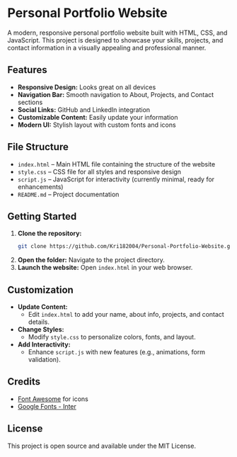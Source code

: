 # Personal Portfolio Website

A modern, responsive personal portfolio website built with HTML, CSS, and JavaScript. This project is designed to showcase your skills, projects, and contact information in a visually appealing and professional manner.

## Features

- **Responsive Design:** Looks great on all devices
- **Navigation Bar:** Smooth navigation to About, Projects, and Contact sections
- **Social Links:** GitHub and LinkedIn integration
- **Customizable Content:** Easily update your information
- **Modern UI:** Stylish layout with custom fonts and icons

## File Structure

- `index.html` – Main HTML file containing the structure of the website
- `style.css` – CSS file for all styles and responsive design
- `script.js` – JavaScript for interactivity (currently minimal, ready for enhancements)
- `README.md` – Project documentation

## Getting Started

1. **Clone the repository:**
   ```sh
   git clone https://github.com/Kri182004/Personal-Portfolio-Website.git
   ```
2. **Open the folder:**
   Navigate to the project directory.
3. **Launch the website:**
   Open `index.html` in your web browser.

## Customization

- **Update Content:**
  - Edit `index.html` to add your name, about info, projects, and contact details.
- **Change Styles:**
  - Modify `style.css` to personalize colors, fonts, and layout.
- **Add Interactivity:**
  - Enhance `script.js` with new features (e.g., animations, form validation).

## Credits

- [Font Awesome](https://fontawesome.com/) for icons
- [Google Fonts - Inter](https://fonts.google.com/specimen/Inter)

## License

This project is open source and available under the MIT License.
